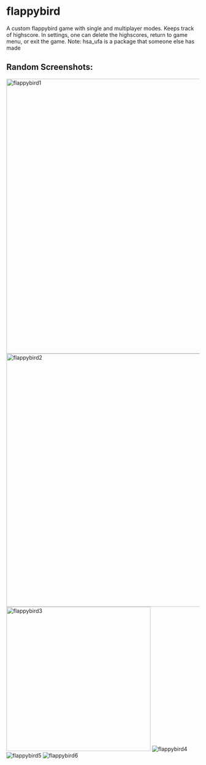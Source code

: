 # flappybird

A custom flappybird game with single and multiplayer modes. Keeps track of highscore. 
In settings, one can delete the highscores, return to game menu, or exit the game. 
Note: hsa_ufa is a package that someone else has made 



## Random Screenshots: 
<img width="716" alt="flappybird1" src="https://user-images.githubusercontent.com/61102300/181346798-b615453f-f104-49d1-91b6-ca483081f4c0.png"> <img width="660" alt="flappybird2" src="https://user-images.githubusercontent.com/61102300/181347067-8b215964-af4f-4ede-818e-782704d882e3.png"> <img width="376" alt="flappybird3" src="https://user-images.githubusercontent.com/61102300/181347099-806ff4b1-295e-40b1-821b-c47d07f6369d.png">
![flappybird4](https://user-images.githubusercontent.com/61102300/181351601-a14b53bd-082c-47bb-8a90-cd868249e6e1.png)
![flappybird5](https://user-images.githubusercontent.com/61102300/181351603-f9dee64e-39a5-49bc-b329-c8b431cbf801.png)
![flappybird6](https://user-images.githubusercontent.com/61102300/181351604-6aef0de9-b0e0-4347-94a6-208280eb1fbe.png)

